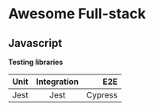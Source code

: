 # Awesome Full-stack

## Javascript

**Testing libraries**

| Unit        | Integration   | E2E  |
| ----------- |:-------------:| --------:|
| Jest        | Jest          | Cypress
